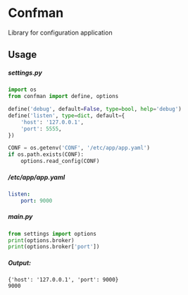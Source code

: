 # Confman

Library for configuration application

## Usage

##### settings.py

```python
import os
from confman import define, options

define('debug', default=False, type=bool, help='debug')
define('listen', type=dict, default={
    'host': '127.0.0.1',
    'port': 5555,
}) 

CONF = os.getenv('CONF', '/etc/app/app.yaml')
if os.path.exists(CONF):
    options.read_config(CONF)

```

##### /etc/app/app.yaml
```yaml
listen:
    port: 9000
```

##### main.py
```python
from settings import options
print(options.broker)
print(options.broker['port'])
```

##### Output:
```
{'host': '127.0.0.1', 'port': 9000}
9000
```
